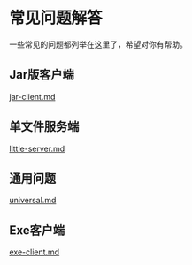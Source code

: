 # 常见问题解答

一些常见的问题都列举在这里了，希望对你有帮助。 

<!-- tabs:start -->

## **Jar版客户端**

[jar-client.md](faqs/jar-client.md ':include')

## **单文件服务端**

[little-server.md](faqs/little-server.md ':include')

## **通用问题**

[universal.md](faqs/universal.md ':include')

## **Exe客户端**

[exe-client.md](faqs/exe-client.md ':include')


<!-- tabs:end -->